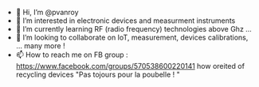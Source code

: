 - 👋 Hi, I’m @pvanroy
- 👀 I’m interested in electronic devices and measurment instruments
- 🌱 I’m currently learning RF (radio frequency) technologies above Ghz ...
- 💞️ I’m looking to collaborate on IoT, measurement, devices calibrations, ... many more !
- 📫 How to reach me on FB group : https://www.facebook.com/groups/570538600220141 how oreited of recycling devices "Pas tojours pour la poubelle ! "

<!---
pvanroy/pvanroy is a ✨ special ✨ repository because its `README.md` (this file) appears on your GitHub profile.
You can click the Preview link to take a look at your changes.
--->
